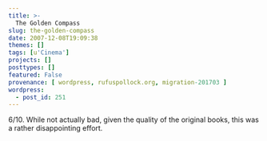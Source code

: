 ```yaml
---
title: >-
  The Golden Compass
slug: the-golden-compass
date: 2007-12-08T19:09:38
themes: []
tags: [u'Cinema']
projects: []
posttypes: []
featured: False
provenance: [ wordpress, rufuspollock.org, migration-201703 ]
wordpress:
  - post_id: 251
---
```


6/10. While not actually bad, given the quality of the original books, this was a rather disappointing effort.

